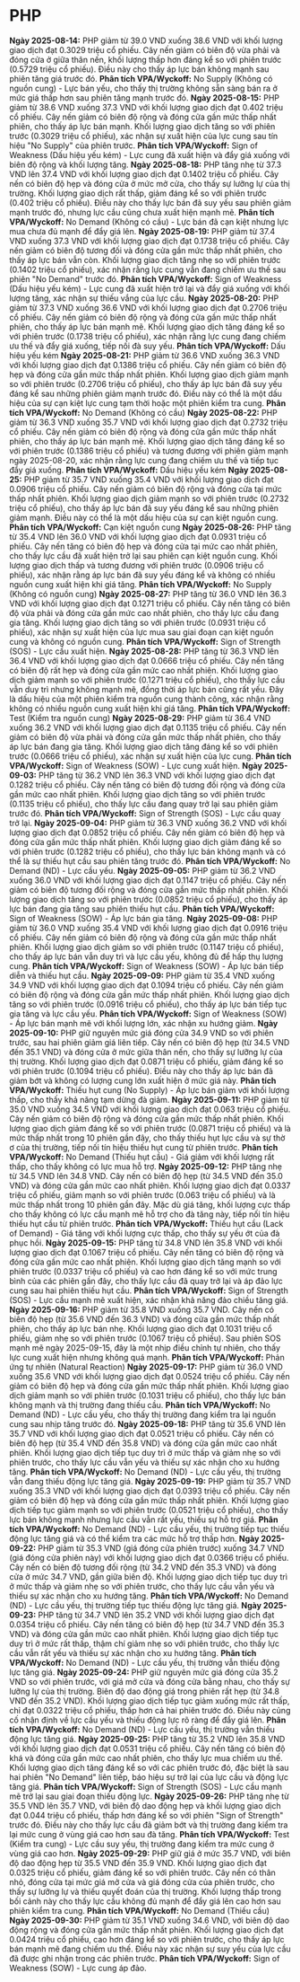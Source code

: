 # PHP

**Ngày 2025-08-14:** PHP giảm từ 39.0 VND xuống 38.6 VND với khối lượng giao dịch đạt 0.3029 triệu cổ phiếu. Cây nến giảm có biên độ vừa phải và đóng cửa ở giữa thân nến, khối lượng thấp hơn đáng kể so với phiên trước (0.5729 triệu cổ phiếu). Điều này cho thấy áp lực bán không mạnh sau phiên tăng giá trước đó. **Phân tích VPA/Wyckoff:** No Supply (Không có nguồn cung) - Lực bán yếu, cho thấy thị trường không sẵn sàng bán ra ở mức giá thấp hơn sau phiên tăng mạnh trước đó.
**Ngày 2025-08-15:** PHP giảm từ 38.6 VND xuống 37.3 VND với khối lượng giao dịch đạt 0.402 triệu cổ phiếu. Cây nến giảm có biên độ rộng và đóng cửa gần mức thấp nhất phiên, cho thấy áp lực bán mạnh. Khối lượng giao dịch tăng so với phiên trước (0.3029 triệu cổ phiếu), xác nhận sự xuất hiện của lực cung sau tín hiệu "No Supply" của phiên trước. **Phân tích VPA/Wyckoff:** Sign of Weakness (Dấu hiệu yếu kém) - Lực cung đã xuất hiện và đẩy giá xuống với biên độ rộng và khối lượng tăng.
**Ngày 2025-08-18:** PHP tăng nhẹ từ 37.3 VND lên 37.4 VND với khối lượng giao dịch đạt 0.1402 triệu cổ phiếu. Cây nến có biên độ hẹp và đóng cửa ở mức mở cửa, cho thấy sự lưỡng lự của thị trường. Khối lượng giao dịch rất thấp, giảm đáng kể so với phiên trước (0.402 triệu cổ phiếu). Điều này cho thấy lực bán đã suy yếu sau phiên giảm mạnh trước đó, nhưng lực cầu cũng chưa xuất hiện mạnh mẽ. **Phân tích VPA/Wyckoff:** No Demand (Không có cầu) - Lực bán đã cạn kiệt nhưng lực mua chưa đủ mạnh để đẩy giá lên.
**Ngày 2025-08-19:** PHP giảm từ 37.4 VND xuống 37.3 VND với khối lượng giao dịch đạt 0.1738 triệu cổ phiếu. Cây nến giảm có biên độ tương đối và đóng cửa gần mức thấp nhất phiên, cho thấy áp lực bán vẫn còn. Khối lượng giao dịch tăng nhẹ so với phiên trước (0.1402 triệu cổ phiếu), xác nhận rằng lực cung vẫn đang chiếm ưu thế sau phiên "No Demand" trước đó. **Phân tích VPA/Wyckoff:** Sign of Weakness (Dấu hiệu yếu kém) - Lực cung đã xuất hiện trở lại và đẩy giá xuống với khối lượng tăng, xác nhận sự thiếu vắng của lực cầu.
**Ngày 2025-08-20:** PHP giảm từ 37.3 VND xuống 36.6 VND với khối lượng giao dịch đạt 0.2706 triệu cổ phiếu. Cây nến giảm có biên độ rộng và đóng cửa gần mức thấp nhất phiên, cho thấy áp lực bán mạnh mẽ. Khối lượng giao dịch tăng đáng kể so với phiên trước (0.1738 triệu cổ phiếu), xác nhận rằng lực cung đang chiếm ưu thế và đẩy giá xuống, tiếp nối đà suy yếu. **Phân tích VPA/Wyckoff:** Dấu hiệu yếu kém
**Ngày 2025-08-21:** PHP giảm từ 36.6 VND xuống 36.3 VND với khối lượng giao dịch đạt 0.1386 triệu cổ phiếu. Cây nến giảm có biên độ hẹp và đóng cửa gần mức thấp nhất phiên. Khối lượng giao dịch giảm mạnh so với phiên trước (0.2706 triệu cổ phiếu), cho thấy áp lực bán đã suy yếu đáng kể sau những phiên giảm mạnh trước đó. Điều này có thể là một dấu hiệu của sự cạn kiệt lực cung tạm thời hoặc một phiên kiểm tra cung. **Phân tích VPA/Wyckoff:** No Demand (Không có cầu)
**Ngày 2025-08-22:** PHP giảm từ 36.3 VND xuống 35.7 VND với khối lượng giao dịch đạt 0.2732 triệu cổ phiếu. Cây nến giảm có biên độ rộng và đóng cửa gần mức thấp nhất phiên, cho thấy áp lực bán mạnh mẽ. Khối lượng giao dịch tăng đáng kể so với phiên trước (0.1386 triệu cổ phiếu) và tương đương với phiên giảm mạnh ngày 2025-08-20, xác nhận rằng lực cung đang chiếm ưu thế và tiếp tục đẩy giá xuống. **Phân tích VPA/Wyckoff:** Dấu hiệu yếu kém
**Ngày 2025-08-25:** PHP giảm từ 35.7 VND xuống 35.4 VND với khối lượng giao dịch đạt 0.0906 triệu cổ phiếu. Cây nến giảm có biên độ rộng và đóng cửa tại mức thấp nhất phiên. Khối lượng giao dịch giảm mạnh so với phiên trước (0.2732 triệu cổ phiếu), cho thấy áp lực bán đã suy yếu đáng kể sau những phiên giảm mạnh. Điều này có thể là một dấu hiệu của sự cạn kiệt nguồn cung. **Phân tích VPA/Wyckoff:** Cạn kiệt nguồn cung
**Ngày 2025-08-26:** PHP tăng từ 35.4 VND lên 36.0 VND với khối lượng giao dịch đạt 0.0931 triệu cổ phiếu. Cây nến tăng có biên độ hẹp và đóng cửa tại mức cao nhất phiên, cho thấy lực cầu đã xuất hiện trở lại sau phiên cạn kiệt nguồn cung. Khối lượng giao dịch thấp và tương đương với phiên trước (0.0906 triệu cổ phiếu), xác nhận rằng áp lực bán đã suy yếu đáng kể và không có nhiều nguồn cung xuất hiện khi giá tăng. **Phân tích VPA/Wyckoff:** No Supply (Không có nguồn cung)
**Ngày 2025-08-27:** PHP tăng từ 36.0 VND lên 36.3 VND với khối lượng giao dịch đạt 0.1271 triệu cổ phiếu. Cây nến tăng có biên độ vừa phải và đóng cửa gần mức cao nhất phiên, cho thấy lực cầu đang gia tăng. Khối lượng giao dịch tăng so với phiên trước (0.0931 triệu cổ phiếu), xác nhận sự xuất hiện của lực mua sau giai đoạn cạn kiệt nguồn cung và không có nguồn cung. **Phân tích VPA/Wyckoff:** Sign of Strength (SOS) - Lực cầu xuất hiện.
**Ngày 2025-08-28:** PHP tăng từ 36.3 VND lên 36.4 VND với khối lượng giao dịch đạt 0.0666 triệu cổ phiếu. Cây nến tăng có biên độ rất hẹp và đóng cửa gần mức cao nhất phiên. Khối lượng giao dịch giảm mạnh so với phiên trước (0.1271 triệu cổ phiếu), cho thấy lực cầu vẫn duy trì nhưng không mạnh mẽ, đồng thời áp lực bán cũng rất yếu. Đây là dấu hiệu của một phiên kiểm tra nguồn cung thành công, xác nhận rằng không có nhiều nguồn cung xuất hiện khi giá tăng. **Phân tích VPA/Wyckoff:** Test (Kiểm tra nguồn cung)
**Ngày 2025-08-29:** PHP giảm từ 36.4 VND xuống 36.2 VND với khối lượng giao dịch đạt 0.1135 triệu cổ phiếu. Cây nến giảm có biên độ vừa phải và đóng cửa gần mức thấp nhất phiên, cho thấy áp lực bán đang gia tăng. Khối lượng giao dịch tăng đáng kể so với phiên trước (0.0666 triệu cổ phiếu), xác nhận sự xuất hiện của lực cung. **Phân tích VPA/Wyckoff:** Sign of Weakness (SOW) - Lực cung xuất hiện.
**Ngày 2025-09-03:** PHP tăng từ 36.2 VND lên 36.3 VND với khối lượng giao dịch đạt 0.1282 triệu cổ phiếu. Cây nến tăng có biên độ tương đối rộng và đóng cửa gần mức cao nhất phiên. Khối lượng giao dịch tăng so với phiên trước (0.1135 triệu cổ phiếu), cho thấy lực cầu đang quay trở lại sau phiên giảm trước đó. **Phân tích VPA/Wyckoff:** Sign of Strength (SOS) - Lực cầu quay trở lại.
**Ngày 2025-09-04:** PHP giảm từ 36.3 VND xuống 36.2 VND với khối lượng giao dịch đạt 0.0852 triệu cổ phiếu. Cây nến giảm có biên độ hẹp và đóng cửa gần mức thấp nhất phiên. Khối lượng giao dịch giảm đáng kể so với phiên trước (0.1282 triệu cổ phiếu), cho thấy lực bán không mạnh và có thể là sự thiếu hụt cầu sau phiên tăng trước đó. **Phân tích VPA/Wyckoff:** No Demand (ND) - Lực cầu yếu.
**Ngày 2025-09-05:** PHP giảm từ 36.2 VND xuống 36.0 VND với khối lượng giao dịch đạt 0.1147 triệu cổ phiếu. Cây nến giảm có biên độ tương đối rộng và đóng cửa gần mức thấp nhất phiên. Khối lượng giao dịch tăng so với phiên trước (0.0852 triệu cổ phiếu), cho thấy áp lực bán đang gia tăng sau phiên thiếu hụt cầu. **Phân tích VPA/Wyckoff:** Sign of Weakness (SOW) - Áp lực bán gia tăng.
**Ngày 2025-09-08:** PHP giảm từ 36.0 VND xuống 35.4 VND với khối lượng giao dịch đạt 0.0916 triệu cổ phiếu. Cây nến giảm có biên độ rộng và đóng cửa gần mức thấp nhất phiên. Khối lượng giao dịch giảm so với phiên trước (0.1147 triệu cổ phiếu), cho thấy áp lực bán vẫn duy trì và lực cầu yếu, không đủ để hấp thụ lượng cung. **Phân tích VPA/Wyckoff:** Sign of Weakness (SOW) - Áp lực bán tiếp diễn và thiếu hụt cầu.
**Ngày 2025-09-09:** PHP giảm từ 35.4 VND xuống 34.9 VND với khối lượng giao dịch đạt 0.1094 triệu cổ phiếu. Cây nến giảm có biên độ rộng và đóng cửa gần mức thấp nhất phiên. Khối lượng giao dịch tăng so với phiên trước (0.0916 triệu cổ phiếu), cho thấy áp lực bán tiếp tục gia tăng và lực cầu yếu. **Phân tích VPA/Wyckoff:** Sign of Weakness (SOW) - Áp lực bán mạnh mẽ với khối lượng lớn, xác nhận xu hướng giảm.
**Ngày 2025-09-10:** PHP giữ nguyên mức giá đóng cửa 34.9 VND so với phiên trước, sau hai phiên giảm giá liên tiếp. Cây nến có biên độ hẹp (từ 34.5 VND đến 35.1 VND) và đóng cửa ở mức giữa thân nến, cho thấy sự lưỡng lự của thị trường. Khối lượng giao dịch đạt 0.0871 triệu cổ phiếu, giảm đáng kể so với phiên trước (0.1094 triệu cổ phiếu). Điều này cho thấy áp lực bán đã giảm bớt và không có lượng cung lớn xuất hiện ở mức giá này. **Phân tích VPA/Wyckoff:** Thiếu hụt cung (No Supply) - Áp lực bán giảm với khối lượng thấp, cho thấy khả năng tạm dừng đà giảm.
**Ngày 2025-09-11:** PHP giảm từ 35.0 VND xuống 34.5 VND với khối lượng giao dịch đạt 0.063 triệu cổ phiếu. Cây nến giảm có biên độ rộng và đóng cửa gần mức thấp nhất phiên. Khối lượng giao dịch giảm đáng kể so với phiên trước (0.0871 triệu cổ phiếu) và là mức thấp nhất trong 10 phiên gần đây, cho thấy thiếu hụt lực cầu và sự thờ ơ của thị trường, tiếp nối tín hiệu thiếu hụt cung từ phiên trước. **Phân tích VPA/Wyckoff:** No Demand (Thiếu hụt cầu) - Giá giảm với khối lượng rất thấp, cho thấy không có lực mua hỗ trợ.
**Ngày 2025-09-12:** PHP tăng nhẹ từ 34.5 VND lên 34.8 VND. Cây nến có biên độ hẹp (từ 34.5 VND đến 35.0 VND) và đóng cửa gần mức cao nhất phiên. Khối lượng giao dịch đạt 0.0337 triệu cổ phiếu, giảm mạnh so với phiên trước (0.063 triệu cổ phiếu) và là mức thấp nhất trong 10 phiên gần đây. Mặc dù giá tăng, khối lượng cực thấp cho thấy không có lực cầu mạnh mẽ hỗ trợ cho đà tăng này, tiếp nối tín hiệu thiếu hụt cầu từ phiên trước. **Phân tích VPA/Wyckoff:** Thiếu hụt cầu (Lack of Demand) - Giá tăng với khối lượng cực thấp, cho thấy sự yếu ớt của đà phục hồi.
**Ngày 2025-09-15:** PHP tăng từ 34.8 VND lên 35.8 VND với khối lượng giao dịch đạt 0.1067 triệu cổ phiếu. Cây nến tăng có biên độ rộng và đóng cửa gần mức cao nhất phiên. Khối lượng giao dịch tăng mạnh so với phiên trước (0.0337 triệu cổ phiếu) và cao hơn đáng kể so với mức trung bình của các phiên gần đây, cho thấy lực cầu đã quay trở lại và áp đảo lực cung sau hai phiên thiếu hụt cầu. **Phân tích VPA/Wyckoff:** Sign of Strength (SOS) - Lực cầu mạnh mẽ xuất hiện, xác nhận khả năng đảo chiều tăng giá.
**Ngày 2025-09-16:** PHP giảm từ 35.8 VND xuống 35.7 VND. Cây nến có biên độ hẹp (từ 35.6 VND đến 36.3 VND) và đóng cửa gần mức thấp nhất phiên, cho thấy áp lực bán nhẹ. Khối lượng giao dịch đạt 0.1031 triệu cổ phiếu, giảm nhẹ so với phiên trước (0.1067 triệu cổ phiếu). Sau phiên SOS mạnh mẽ ngày 2025-09-15, đây là một nhịp điều chỉnh tự nhiên, cho thấy lực cung xuất hiện nhưng không quá mạnh. **Phân tích VPA/Wyckoff:** Phản ứng tự nhiên (Natural Reaction)
**Ngày 2025-09-17:** PHP giảm từ 36.0 VND xuống 35.6 VND với khối lượng giao dịch đạt 0.0524 triệu cổ phiếu. Cây nến giảm có biên độ hẹp và đóng cửa gần mức thấp nhất phiên. Khối lượng giao dịch giảm mạnh so với phiên trước (0.1031 triệu cổ phiếu), cho thấy lực bán không mạnh và thị trường đang thiếu cầu. **Phân tích VPA/Wyckoff:** No Demand (ND) - Lực cầu yếu, cho thấy thị trường đang kiểm tra lại nguồn cung sau nhịp tăng trước đó.
**Ngày 2025-09-18:** PHP tăng từ 35.6 VND lên 35.7 VND với khối lượng giao dịch đạt 0.0521 triệu cổ phiếu. Cây nến có biên độ hẹp (từ 35.4 VND đến 35.8 VND) và đóng cửa gần mức cao nhất phiên. Khối lượng giao dịch tiếp tục duy trì ở mức thấp và giảm nhẹ so với phiên trước, cho thấy lực cầu vẫn yếu và thiếu sự xác nhận cho xu hướng tăng. **Phân tích VPA/Wyckoff:** No Demand (ND) - Lực cầu yếu, thị trường vẫn đang thiếu động lực tăng giá.
**Ngày 2025-09-19:** PHP giảm từ 35.7 VND xuống 35.3 VND với khối lượng giao dịch đạt 0.0393 triệu cổ phiếu. Cây nến giảm có biên độ hẹp và đóng cửa gần mức thấp nhất phiên. Khối lượng giao dịch tiếp tục giảm mạnh so với phiên trước (0.0521 triệu cổ phiếu), cho thấy lực bán không mạnh nhưng lực cầu vẫn rất yếu, thiếu sự hỗ trợ giá. **Phân tích VPA/Wyckoff:** No Demand (ND) - Lực cầu yếu, thị trường tiếp tục thiếu động lực tăng giá và có thể kiểm tra các mức hỗ trợ thấp hơn.
**Ngày 2025-09-22:** PHP giảm từ 35.3 VND (giá đóng cửa phiên trước) xuống 34.7 VND (giá đóng cửa phiên này) với khối lượng giao dịch đạt 0.0366 triệu cổ phiếu. Cây nến có biên độ tương đối rộng (từ 34.2 VND đến 35.3 VND) và đóng cửa ở mức 34.7 VND, gần giữa biên độ. Khối lượng giao dịch tiếp tục duy trì ở mức thấp và giảm nhẹ so với phiên trước, cho thấy lực cầu vẫn yếu và thiếu sự xác nhận cho xu hướng tăng. **Phân tích VPA/Wyckoff:** No Demand (ND) - Lực cầu yếu, thị trường tiếp tục thiếu động lực tăng giá.
**Ngày 2025-09-23:** PHP tăng từ 34.7 VND lên 35.2 VND với khối lượng giao dịch đạt 0.0354 triệu cổ phiếu. Cây nến tăng có biên độ hẹp (từ 34.7 VND đến 35.3 VND) và đóng cửa gần mức cao nhất phiên. Khối lượng giao dịch tiếp tục duy trì ở mức rất thấp, thậm chí giảm nhẹ so với phiên trước, cho thấy lực cầu vẫn rất yếu và thiếu sự xác nhận cho xu hướng tăng. **Phân tích VPA/Wyckoff:** No Demand (ND) - Lực cầu yếu, thị trường vẫn thiếu động lực tăng giá.
**Ngày 2025-09-24:** PHP giữ nguyên mức giá đóng cửa 35.2 VND so với phiên trước, với giá mở cửa và đóng cửa bằng nhau, cho thấy sự lưỡng lự của thị trường. Biên độ dao động giá trong phiên rất hẹp (từ 34.8 VND đến 35.2 VND). Khối lượng giao dịch tiếp tục giảm xuống mức rất thấp, chỉ đạt 0.0322 triệu cổ phiếu, thấp hơn cả hai phiên trước đó. Điều này củng cố nhận định về lực cầu yếu và thiếu động lực rõ ràng để đẩy giá lên. **Phân tích VPA/Wyckoff:** No Demand (ND) - Lực cầu yếu, thị trường vẫn thiếu động lực tăng giá.
**Ngày 2025-09-25:** PHP tăng từ 35.2 VND lên 35.8 VND với khối lượng giao dịch đạt 0.0531 triệu cổ phiếu. Cây nến tăng có biên độ khá và đóng cửa gần mức cao nhất phiên, cho thấy lực mua chiếm ưu thế. Khối lượng giao dịch tăng đáng kể so với các phiên trước đó, đặc biệt là sau hai phiên "No Demand" liên tiếp, báo hiệu sự trở lại của lực cầu và động lực tăng giá. **Phân tích VPA/Wyckoff:** Sign of Strength (SOS) - Lực cầu mạnh mẽ trở lại sau giai đoạn thiếu động lực.
**Ngày 2025-09-26:** PHP tăng nhẹ từ 35.5 VND lên 35.7 VND, với biên độ dao động hẹp và khối lượng giao dịch đạt 0.044 triệu cổ phiếu, thấp hơn đáng kể so với phiên "Sign of Strength" trước đó. Điều này cho thấy lực cầu đã giảm bớt và thị trường đang kiểm tra lại mức cung ở vùng giá cao hơn sau đà tăng. **Phân tích VPA/Wyckoff:** Test (Kiểm tra cung) - Lực cầu suy yếu, thị trường đang kiểm tra mức cung ở vùng giá cao hơn.
**Ngày 2025-09-29:** PHP giữ giá ở mức 35.7 VND, với biên độ dao động hẹp từ 35.5 VND đến 35.9 VND. Khối lượng giao dịch đạt 0.0325 triệu cổ phiếu, giảm đáng kể so với phiên trước. Cây nến có thân nhỏ, đóng cửa tại mức giá mở cửa và giá đóng cửa của phiên trước, cho thấy sự lưỡng lự và thiếu quyết đoán của thị trường. Khối lượng thấp trong bối cảnh này cho thấy lực cầu không đủ mạnh để đẩy giá lên cao hơn sau phiên kiểm tra cung. **Phân tích VPA/Wyckoff:** No Demand (Thiếu cầu)
**Ngày 2025-09-30:** PHP giảm từ 35.1 VND xuống 34.6 VND, với biên độ dao động rộng và đóng cửa gần mức thấp nhất phiên. Khối lượng giao dịch đạt 0.0424 triệu cổ phiếu, cao hơn đáng kể so với phiên trước, cho thấy áp lực bán mạnh mẽ đang chiếm ưu thế. Điều này xác nhận sự suy yếu của lực cầu đã được ghi nhận trong các phiên trước. **Phân tích VPA/Wyckoff:** Sign of Weakness (SOW) - Lực cung áp đảo.
